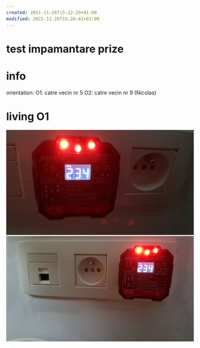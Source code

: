 ```yaml
---
created: 2021-11-26T15:22:29+01:00
modified: 2021-11-26T15:26:41+01:00
---
```


# test impamantare prize

# info
orientation:
O1: catre vecin nr 5
O2: catre vecin nr 9 (Nicolas)

# living O1

![Image](./4f22107cc088543514151ed193296656.jpg)![Image](./a17fa99040bab5f90cbc621e62b4d89a.jpg)
